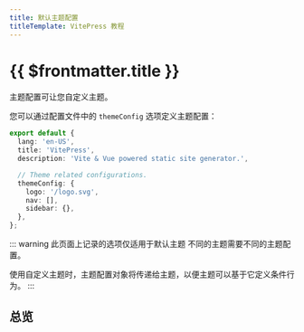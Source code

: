 ```yaml
---
title: 默认主题配置
titleTemplate: VitePress 教程
---
```


# {{ $frontmatter.title }}

主题配置可让您自定义主题。

您可以通过配置文件中的 `themeConfig` 选项定义主题配置：

```ts
export default {
  lang: 'en-US',
  title: 'VitePress',
  description: 'Vite & Vue powered static site generator.',

  // Theme related configurations.
  themeConfig: {
    logo: '/logo.svg',
    nav: [],
    sidebar: {},
  },
};
```

::: warning 此页面上记录的选项仅适用于默认主题
不同的主题需要不同的主题配置。

使用自定义主题时，主题配置对象将传递给主题，以便主题可以基于它定义条件行为。
:::

## 总览

<!--@include: @/other/vitepress/theme/default/overview.md-->

<!--@include: @/other/vitepress/conf/frontmatter.md-->
